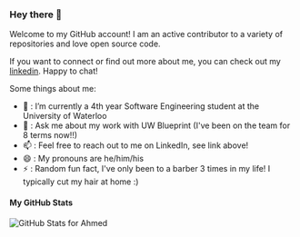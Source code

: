 ### Hey there 👋

Welcome to my GitHub account! I am an active contributor to a variety of repositories and love open source code.

If you want to connect or find out more about me, you can check out my [linkedin](https://www.linkedin.com/in/ahmedhamodi/). Happy to chat!

Some things about me:
- 🔭 : I’m currently a 4th year Software Engineering student at the University of Waterloo
- 💬 : Ask me about my work with UW Blueprint (I've been on the team for 8 terms now!!)
- 📫 : Feel free to reach out to me on LinkedIn, see link above!
- 😄 : My pronouns are he/him/his
- ⚡ : Random fun fact, I've only been to a barber 3 times in my life! I typically cut my hair at home :)

#### My GitHub Stats

![GitHub Stats for Ahmed](https://github-readme-stats.vercel.app/api?username=ahmedhamodi&show_icons=true&theme=merko&count_private=true)
